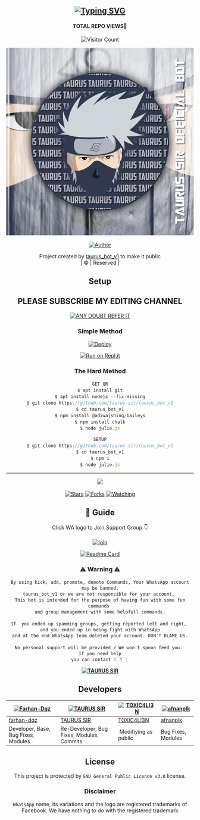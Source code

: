 <div align="center">

## [![Typing SVG](https://readme-typing-svg.herokuapp.com?font=Lemon+milk&color=F7000&lines=Welcome+to+taurus_bot_v1+WA+Bot+repo;Created+by+MUHAMMED;This+is+a+userbot+private+and+public+bot;With+more+features)](https://git.io/typing-svg)
#### TOTAL REPO VIEWS📍
![Visitor Count](https://profile-counter.glitch.me/taurus-sir/count.svg)

 </a>
</p>
<div align="center">
  <p align="center">
<img src=TAURUS-SIR-BOT.jpg>
</p>
  <p align="center">
<a href="https://github.com/taurus-sir"><img title="Author" src="https://img.shields.io/badge/Author-MUHAMMED?color=blue&style=for-the-badge&logo=whatsapp"></a>
</p>
</div>
<p align="center">
Project created by <a href="https://github.com/taurus-sir">taurus_bot_v1</a> to make it public
    <br>
       | © |
        Reserved |
    <br> 
</p>

## Setup
<div align="center"> 


## PLEASE SUBSCRIBE MY EDITING CHANNEL

 [![ANY DOUBT REFER IT](https://www.linkpicture.com/q/YouTube-Logo-700x394.png)](https://youtube.com/channel/UCeYZqtAtdYq8VwSIkW34JMA)


  ### Simple Method
  
[![Deploy](https://www.herokucdn.com/deploy/button.svg)](https://heroku.com/deploy?template=https://github.com/taurus-sir/taurus_bot_v1) 
  
[![Run on Repl.it](https://repl.it/badge/github/quiec/whatsAlfa)](https://replit.com/@Farhandqz/JulieMwol)
  
### The Hard Method
```js
GET QR
$ apt install git
$ apt install nodejs --fix-missing
$ git clone https://github.com/taurus-sir/taurus_bot_v1
$ cd taurus_bot_v1
$ npm install @adiwajshing/baileys
$ npm install chalk
$ node julie.js
```
      
```js
SETUP
$ git clone https://github.com/taurus-sir/taurus_bot_v1
$ cd taurus_bot_v1
$ npm i
$ node julie.js
```

----

  <p align="center">
  <a href="httsp://github.com/taurus-sir/taurus_bot_v1">
    
<a href="https://github.com/taurus-sir/followers">
<img src="https://img.shields.io/github/repo-size/taurus-sir/taurus_bot_v1?color=green&label=Repo%20total%20size&style=plastic">
<p align="center">
<a href="https://github.com/taurus-sir/followers"
<img title="Followers" src="https://img.shields.io/github/followers/taurus-sir?color=blue&style=flat-square"></a>
<a href="https://github.com/taurus-sir/taurus_bot_v1/stargazers/"><img title="Stars" src="https://img.shields.io/github/stars/taurus-sir/taurus_bot_v1?color=blue&style=flat-square"></a>
<a href="https://github.com/taurus-sir/taurus_bot_v1/network/members"><img title="Forks" src="https://img.shields.io/github/forks/taurus-sir/taurus_bot_v1?color=blue&style=flat-square"></a>
<a href="https://github.com/taurus-sir/taurus_bot_v1/watchers"><img title="Watching" src="https://img.shields.io/github/watchers/taurus-sir/taurus_bot_v1?label=Watchers&color=blue&style=flat-square"></a>
</p>

## 📢 Guide
Click WA logo to Join Support Group 👇
    <br>
<br>
  [![join](https://github.com/Alien-alfa/PublicBot/blob/main/wlogo.svg.png)](https://chat.whatsapp.com/EkMZJBMONOi5EDOISRE56E)
  <div align="center">
       
  [![Readme Card](https://github-readme-stats.vercel.app/api/pin/?username=taurus-sir&repo=taurus_bot_v1&theme=nightowl)](https://github.com/taurus-sir/taurus_bot_v1)
  </div>
    
### ⚠ Warning ⚠

```
By using kick, add, promote, demote Commands, Your WhatsApp account may be banned.
taurus_bot_v1 or we are not responsible for your account, 
This bot is intended for the purpose of having fun with some fun commands 
and group management with some helpfull commands.

If  you ended up spamming groups, getting reported left and right, 
and you ended up in being fight with WhatsApp
and at the end WhatsApp Team deleted your account. DON'T BLAME US.

No personal support will be provided / We won't spoon feed you. 
If you need help
you can contact 👇🏻👇🏻 
```
**[![TAURUS SIR](https://www.linkpicture.com/q/WHTSPP-LOGO.png)](http://wa.me/919961050829?text=Can%20you%20help%20bro)**

## Developers
  <div align="center">
    
  [![Farhan-Dqz](https://github.com/farhan-dqz.png?size=100)](https://github.com/farhan-dqz) | [![TAURUS SIR](https://github.com/taurus-sir.png?size=100)](https://github.com/taurus-sir) |  [![TOXIC4L!3N](https://github.com/Alien-alfa.png?size=100)](https://github.com/AI-VIKI) | [![afnanplk](https://github.com/afnanplk.png?size=100)](https://github.com/afnanplk) 
----|----|----|----
[farhan-dqz](https://github.com/farhan-dqz) | [TAURUS SIR](https://github.com/taurus-sir) | [TOXIC4L!3N](https://github.com/AI-VIKI) | [afnanplk](https://github.com/afnanplk) 
Developer, Base, Bug Fixes, Modules| Re-Developer, Bug Fixes, Modules, Commits |  Modifiying  as   public | Bug Fixes, Modules 
  </div>
    


## License
This project is protected by `GNU General Public Licence v3.0` license.

### Disclaimer
`WhatsApp` name, its variations and the logo are registered trademarks of Facebook. We have nothing to do with the registered trademark
